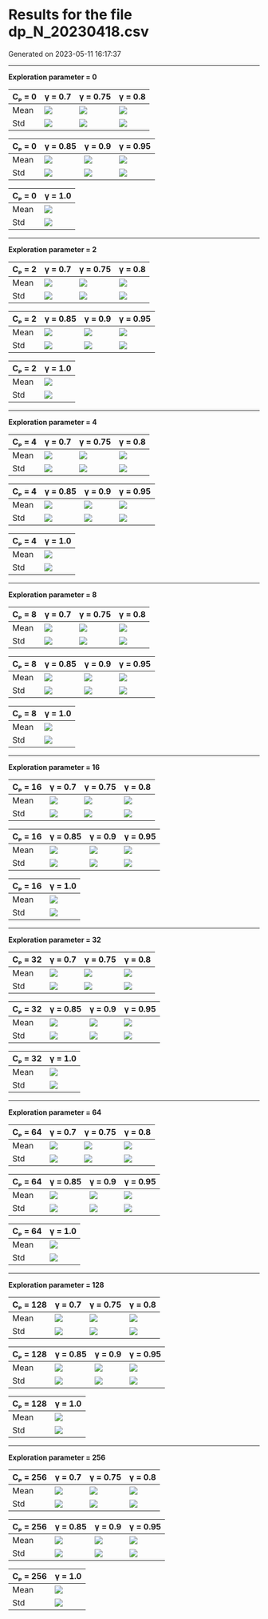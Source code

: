 # Results for the file dp_N_20230418.csv 

Generated on 2023-05-11 16:17:37

---

**Exploration parameter = 0**

| Cₚ = 0 | γ = 0.7 | γ = 0.75 | γ = 0.8 | 
| --- | --- | --- | --- | 
| Mean | ![](fig/dp_N/mean_g_0.7_cp_0.png) | ![](fig/dp_N/mean_g_0.75_cp_0.png) | ![](fig/dp_N/mean_g_0.8_cp_0.png) | 
| Std | ![](fig/dp_N/std_g_0.7_cp_0.png) | ![](fig/dp_N/std_g_0.75_cp_0.png) | ![](fig/dp_N/std_g_0.8_cp_0.png) | 

| Cₚ = 0 | γ = 0.85 | γ = 0.9 | γ = 0.95 | 
| --- | --- | --- | --- | 
| Mean | ![](fig/dp_N/mean_g_0.85_cp_0.png) | ![](fig/dp_N/mean_g_0.9_cp_0.png) | ![](fig/dp_N/mean_g_0.95_cp_0.png) | 
| Std | ![](fig/dp_N/std_g_0.85_cp_0.png) | ![](fig/dp_N/std_g_0.9_cp_0.png) | ![](fig/dp_N/std_g_0.95_cp_0.png) | 

| Cₚ = 0 | γ = 1.0 | 
| --- | --- | 
| Mean | ![](fig/dp_N/mean_g_1.0_cp_0.png) | 
| Std | ![](fig/dp_N/std_g_1.0_cp_0.png) | 

---

**Exploration parameter = 2**

| Cₚ = 2 | γ = 0.7 | γ = 0.75 | γ = 0.8 | 
| --- | --- | --- | --- | 
| Mean | ![](fig/dp_N/mean_g_0.7_cp_2.png) | ![](fig/dp_N/mean_g_0.75_cp_2.png) | ![](fig/dp_N/mean_g_0.8_cp_2.png) | 
| Std | ![](fig/dp_N/std_g_0.7_cp_2.png) | ![](fig/dp_N/std_g_0.75_cp_2.png) | ![](fig/dp_N/std_g_0.8_cp_2.png) | 

| Cₚ = 2 | γ = 0.85 | γ = 0.9 | γ = 0.95 | 
| --- | --- | --- | --- | 
| Mean | ![](fig/dp_N/mean_g_0.85_cp_2.png) | ![](fig/dp_N/mean_g_0.9_cp_2.png) | ![](fig/dp_N/mean_g_0.95_cp_2.png) | 
| Std | ![](fig/dp_N/std_g_0.85_cp_2.png) | ![](fig/dp_N/std_g_0.9_cp_2.png) | ![](fig/dp_N/std_g_0.95_cp_2.png) | 

| Cₚ = 2 | γ = 1.0 | 
| --- | --- | 
| Mean | ![](fig/dp_N/mean_g_1.0_cp_2.png) | 
| Std | ![](fig/dp_N/std_g_1.0_cp_2.png) | 

---

**Exploration parameter = 4**

| Cₚ = 4 | γ = 0.7 | γ = 0.75 | γ = 0.8 | 
| --- | --- | --- | --- | 
| Mean | ![](fig/dp_N/mean_g_0.7_cp_4.png) | ![](fig/dp_N/mean_g_0.75_cp_4.png) | ![](fig/dp_N/mean_g_0.8_cp_4.png) | 
| Std | ![](fig/dp_N/std_g_0.7_cp_4.png) | ![](fig/dp_N/std_g_0.75_cp_4.png) | ![](fig/dp_N/std_g_0.8_cp_4.png) | 

| Cₚ = 4 | γ = 0.85 | γ = 0.9 | γ = 0.95 | 
| --- | --- | --- | --- | 
| Mean | ![](fig/dp_N/mean_g_0.85_cp_4.png) | ![](fig/dp_N/mean_g_0.9_cp_4.png) | ![](fig/dp_N/mean_g_0.95_cp_4.png) | 
| Std | ![](fig/dp_N/std_g_0.85_cp_4.png) | ![](fig/dp_N/std_g_0.9_cp_4.png) | ![](fig/dp_N/std_g_0.95_cp_4.png) | 

| Cₚ = 4 | γ = 1.0 | 
| --- | --- | 
| Mean | ![](fig/dp_N/mean_g_1.0_cp_4.png) | 
| Std | ![](fig/dp_N/std_g_1.0_cp_4.png) | 

---

**Exploration parameter = 8**

| Cₚ = 8 | γ = 0.7 | γ = 0.75 | γ = 0.8 | 
| --- | --- | --- | --- | 
| Mean | ![](fig/dp_N/mean_g_0.7_cp_8.png) | ![](fig/dp_N/mean_g_0.75_cp_8.png) | ![](fig/dp_N/mean_g_0.8_cp_8.png) | 
| Std | ![](fig/dp_N/std_g_0.7_cp_8.png) | ![](fig/dp_N/std_g_0.75_cp_8.png) | ![](fig/dp_N/std_g_0.8_cp_8.png) | 

| Cₚ = 8 | γ = 0.85 | γ = 0.9 | γ = 0.95 | 
| --- | --- | --- | --- | 
| Mean | ![](fig/dp_N/mean_g_0.85_cp_8.png) | ![](fig/dp_N/mean_g_0.9_cp_8.png) | ![](fig/dp_N/mean_g_0.95_cp_8.png) | 
| Std | ![](fig/dp_N/std_g_0.85_cp_8.png) | ![](fig/dp_N/std_g_0.9_cp_8.png) | ![](fig/dp_N/std_g_0.95_cp_8.png) | 

| Cₚ = 8 | γ = 1.0 | 
| --- | --- | 
| Mean | ![](fig/dp_N/mean_g_1.0_cp_8.png) | 
| Std | ![](fig/dp_N/std_g_1.0_cp_8.png) | 

---

**Exploration parameter = 16**

| Cₚ = 16 | γ = 0.7 | γ = 0.75 | γ = 0.8 | 
| --- | --- | --- | --- | 
| Mean | ![](fig/dp_N/mean_g_0.7_cp_16.png) | ![](fig/dp_N/mean_g_0.75_cp_16.png) | ![](fig/dp_N/mean_g_0.8_cp_16.png) | 
| Std | ![](fig/dp_N/std_g_0.7_cp_16.png) | ![](fig/dp_N/std_g_0.75_cp_16.png) | ![](fig/dp_N/std_g_0.8_cp_16.png) | 

| Cₚ = 16 | γ = 0.85 | γ = 0.9 | γ = 0.95 | 
| --- | --- | --- | --- | 
| Mean | ![](fig/dp_N/mean_g_0.85_cp_16.png) | ![](fig/dp_N/mean_g_0.9_cp_16.png) | ![](fig/dp_N/mean_g_0.95_cp_16.png) | 
| Std | ![](fig/dp_N/std_g_0.85_cp_16.png) | ![](fig/dp_N/std_g_0.9_cp_16.png) | ![](fig/dp_N/std_g_0.95_cp_16.png) | 

| Cₚ = 16 | γ = 1.0 | 
| --- | --- | 
| Mean | ![](fig/dp_N/mean_g_1.0_cp_16.png) | 
| Std | ![](fig/dp_N/std_g_1.0_cp_16.png) | 

---

**Exploration parameter = 32**

| Cₚ = 32 | γ = 0.7 | γ = 0.75 | γ = 0.8 | 
| --- | --- | --- | --- | 
| Mean | ![](fig/dp_N/mean_g_0.7_cp_32.png) | ![](fig/dp_N/mean_g_0.75_cp_32.png) | ![](fig/dp_N/mean_g_0.8_cp_32.png) | 
| Std | ![](fig/dp_N/std_g_0.7_cp_32.png) | ![](fig/dp_N/std_g_0.75_cp_32.png) | ![](fig/dp_N/std_g_0.8_cp_32.png) | 

| Cₚ = 32 | γ = 0.85 | γ = 0.9 | γ = 0.95 | 
| --- | --- | --- | --- | 
| Mean | ![](fig/dp_N/mean_g_0.85_cp_32.png) | ![](fig/dp_N/mean_g_0.9_cp_32.png) | ![](fig/dp_N/mean_g_0.95_cp_32.png) | 
| Std | ![](fig/dp_N/std_g_0.85_cp_32.png) | ![](fig/dp_N/std_g_0.9_cp_32.png) | ![](fig/dp_N/std_g_0.95_cp_32.png) | 

| Cₚ = 32 | γ = 1.0 | 
| --- | --- | 
| Mean | ![](fig/dp_N/mean_g_1.0_cp_32.png) | 
| Std | ![](fig/dp_N/std_g_1.0_cp_32.png) | 

---

**Exploration parameter = 64**

| Cₚ = 64 | γ = 0.7 | γ = 0.75 | γ = 0.8 | 
| --- | --- | --- | --- | 
| Mean | ![](fig/dp_N/mean_g_0.7_cp_64.png) | ![](fig/dp_N/mean_g_0.75_cp_64.png) | ![](fig/dp_N/mean_g_0.8_cp_64.png) | 
| Std | ![](fig/dp_N/std_g_0.7_cp_64.png) | ![](fig/dp_N/std_g_0.75_cp_64.png) | ![](fig/dp_N/std_g_0.8_cp_64.png) | 

| Cₚ = 64 | γ = 0.85 | γ = 0.9 | γ = 0.95 | 
| --- | --- | --- | --- | 
| Mean | ![](fig/dp_N/mean_g_0.85_cp_64.png) | ![](fig/dp_N/mean_g_0.9_cp_64.png) | ![](fig/dp_N/mean_g_0.95_cp_64.png) | 
| Std | ![](fig/dp_N/std_g_0.85_cp_64.png) | ![](fig/dp_N/std_g_0.9_cp_64.png) | ![](fig/dp_N/std_g_0.95_cp_64.png) | 

| Cₚ = 64 | γ = 1.0 | 
| --- | --- | 
| Mean | ![](fig/dp_N/mean_g_1.0_cp_64.png) | 
| Std | ![](fig/dp_N/std_g_1.0_cp_64.png) | 

---

**Exploration parameter = 128**

| Cₚ = 128 | γ = 0.7 | γ = 0.75 | γ = 0.8 | 
| --- | --- | --- | --- | 
| Mean | ![](fig/dp_N/mean_g_0.7_cp_128.png) | ![](fig/dp_N/mean_g_0.75_cp_128.png) | ![](fig/dp_N/mean_g_0.8_cp_128.png) | 
| Std | ![](fig/dp_N/std_g_0.7_cp_128.png) | ![](fig/dp_N/std_g_0.75_cp_128.png) | ![](fig/dp_N/std_g_0.8_cp_128.png) | 

| Cₚ = 128 | γ = 0.85 | γ = 0.9 | γ = 0.95 | 
| --- | --- | --- | --- | 
| Mean | ![](fig/dp_N/mean_g_0.85_cp_128.png) | ![](fig/dp_N/mean_g_0.9_cp_128.png) | ![](fig/dp_N/mean_g_0.95_cp_128.png) | 
| Std | ![](fig/dp_N/std_g_0.85_cp_128.png) | ![](fig/dp_N/std_g_0.9_cp_128.png) | ![](fig/dp_N/std_g_0.95_cp_128.png) | 

| Cₚ = 128 | γ = 1.0 | 
| --- | --- | 
| Mean | ![](fig/dp_N/mean_g_1.0_cp_128.png) | 
| Std | ![](fig/dp_N/std_g_1.0_cp_128.png) | 

---

**Exploration parameter = 256**

| Cₚ = 256 | γ = 0.7 | γ = 0.75 | γ = 0.8 | 
| --- | --- | --- | --- | 
| Mean | ![](fig/dp_N/mean_g_0.7_cp_256.png) | ![](fig/dp_N/mean_g_0.75_cp_256.png) | ![](fig/dp_N/mean_g_0.8_cp_256.png) | 
| Std | ![](fig/dp_N/std_g_0.7_cp_256.png) | ![](fig/dp_N/std_g_0.75_cp_256.png) | ![](fig/dp_N/std_g_0.8_cp_256.png) | 

| Cₚ = 256 | γ = 0.85 | γ = 0.9 | γ = 0.95 | 
| --- | --- | --- | --- | 
| Mean | ![](fig/dp_N/mean_g_0.85_cp_256.png) | ![](fig/dp_N/mean_g_0.9_cp_256.png) | ![](fig/dp_N/mean_g_0.95_cp_256.png) | 
| Std | ![](fig/dp_N/std_g_0.85_cp_256.png) | ![](fig/dp_N/std_g_0.9_cp_256.png) | ![](fig/dp_N/std_g_0.95_cp_256.png) | 

| Cₚ = 256 | γ = 1.0 | 
| --- | --- | 
| Mean | ![](fig/dp_N/mean_g_1.0_cp_256.png) | 
| Std | ![](fig/dp_N/std_g_1.0_cp_256.png) | 

